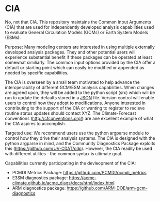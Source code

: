 # CIA

No, not that CIA.  This repository maintains the Common Input Arguments (CIA) that are used for independently developed analysis capabilities used to evaluate General Circulation Models (GCMs) or Earth System Models (ESMs). 

Purpose:  Many modeling centers are interested in using multiple externally developed analysis packages.  They and other potential users will experience substantial benefit if these packages can be operated at least somewhat similiarly.  The common input options provided by the CIA offer a default or starting point which can easily be modified or appended as needed by specific capabilities.  

The CIA is overseen by a small team motivated to help advance the interoperability of different GCM/ESM analysis capabilities. When changes are agreed upon, they will be added to the python script (src) which will be run to update the defaults stored in a [JSON](json.org) file.  Version control will enable users to control how they adopt to modifications.  Anyone interested in contributing to the support of the CIA or wanting to register to recieve routine status updates should contact XYZ.  The Climate-Forecast conventions (http://cfconventions.org/) are ane excellent example of what the CIA aspires to accomplish.    

Targeted use:  We recommend users use the python argparse module to control how they drive their analysis systems.  The CIA is designed with the python argparse in mind, and the Community Diagnostics Package exploits this (https://github.com/UV-CDAT/cdp).  However, the CIA readily be used with different utilites - the common syntax is ultimate goal.

Capabilities currently participating in the devleopment of the CIA:

  + PCMDI Metrics Package: https://github.com/PCMDI/pcmdi_metrics
  + E3SM diagnostics package: https://acme-climate.github.io/acme_diags/docs/html/index.html
  + ARM diagnostics package: https://github.com/ARM-DOE/arm-gcm-diagnostics
  

  
